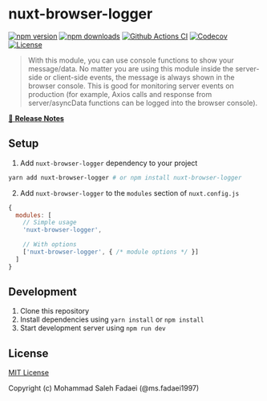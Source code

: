 # nuxt-browser-logger

[![npm version][npm-version-src]][npm-version-href]
[![npm downloads][npm-downloads-src]][npm-downloads-href]
[![Github Actions CI][github-actions-ci-src]][github-actions-ci-href]
[![Codecov][codecov-src]][codecov-href]
[![License][license-src]][license-href]

> With this module, you can use console functions to show your message/data. No matter you are using this module inside the server-side or client-side events, the message is always shown in the browser console. This is good for monitoring server events on production (for example, Axios calls and response from server/asyncData functions can be logged into the browser console).

[📖 **Release Notes**](./CHANGELOG.md)

## Setup

1. Add `nuxt-browser-logger` dependency to your project

```bash
yarn add nuxt-browser-logger # or npm install nuxt-browser-logger
```

2. Add `nuxt-browser-logger` to the `modules` section of `nuxt.config.js`

```js
{
  modules: [
    // Simple usage
    'nuxt-browser-logger',

    // With options
    ['nuxt-browser-logger', { /* module options */ }]
  ]
}
```

## Development

1. Clone this repository
2. Install dependencies using `yarn install` or `npm install`
3. Start development server using `npm run dev`

## License

[MIT License](./LICENSE)

Copyright (c) Mohammad Saleh Fadaei (@ms.fadaei1997)

<!-- Badges -->
[npm-version-src]: https://img.shields.io/npm/v/nuxt-browser-logger/latest.svg
[npm-version-href]: https://npmjs.com/package/nuxt-browser-logger

[npm-downloads-src]: https://img.shields.io/npm/dt/nuxt-browser-logger.svg
[npm-downloads-href]: https://npmjs.com/package/nuxt-browser-logger

[github-actions-ci-src]: https://github.com/ms-fadaei/nuxt-browser-logger/workflows/ci/badge.svg
[github-actions-ci-href]: https://github.com/ms-fadaei/nuxt-browser-logger/actions?query=workflow%3Aci

[codecov-src]: https://img.shields.io/codecov/c/github/ms-fadaei/nuxt-browser-logger.svg
[codecov-href]: https://codecov.io/gh/ms-fadaei/nuxt-browser-logger

[license-src]: https://img.shields.io/npm/l/nuxt-browser-logger.svg
[license-href]: https://npmjs.com/package/nuxt-browser-logger
